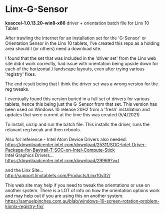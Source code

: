 # Linx-G-Sensor

**kxaccel-1.0.13.20-win8-x86** driver + orientation batch file for Linx 10 Tablet

After trawling the internet for an installation set for the 'G-Sensor' or Orientation Sensor in the Linx 10 tablets, I've created this repo as a holding area should I (or others) need a download site.

I found that the set that was included in the 'driver set' from the Linx web site didnt work correctly, had issue with orientation being upside down for each of the horizontal / landscape layouts, even after trying various 'registry' fixes.

The end result being that I think the driver set was a wrong version for the reg tweaks.

I eventually found this version buried in a full set of drivers for various tablets, hence this being just the G-Sensor from that set. This version has been used on Windows 10 release 20H2 from a 'fresh' installation and updates that were current at the time this was created (5/4/2021)

To install, unzip and run the batch file. This installs the driver, runs the relavant reg tweak and then reboots.

Also for reference - Intel Atom Device Drivers also needed.  
https://downloadcenter.intel.com/download/25311/SOC-Intel-Driver-Package-for-Baytrail-T-SOC-on-Intel-Compute-Stick  
Intel Graphics Drivers...  
https://downloadcenter.intel.com/download/29969?v=t  

and the Linx Site...  
http://support.linxtablets.com/Products/Linx10v32/  

This web site may help if you need to tweak the orientations or use on another system. There is a LOT of info on how the orientation options work and may help out if you are using this on another system.  
https://samuelpinches.com.au/blab/windows-10-screen-rotation-problem-kionix-registry-fix/  

